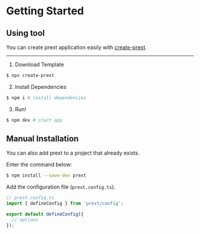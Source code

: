 # Getting Started

## Using tool

You can create prext application easily with [create-prext](https://npmjs.com/package/create-prext).

---

1. Download Template

```bash
$ npx create-prext
```

2. Install Dependencies

```bash
$ npm i # install dependencies
```

3. Run!

```bash
$ npm dev # start app
```

## Manual Installation

You can also add prext to a project that already exists.

Enter the command below:

```bash
$ npm install --save-dev prext
```

Add the configuration file (`prext.config.ts`).

```js
// prext.config.ts
import { defineConfig } from 'prext/config';

export default defineConfig({
  // options
});
```
